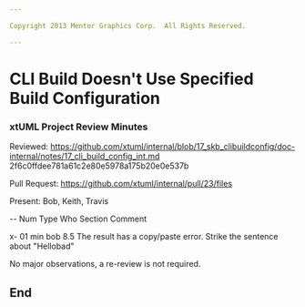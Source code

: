 ```yaml
---

Copyright 2013 Mentor Graphics Corp.  All Rights Reserved.

---
```


# CLI Build Doesn't Use Specified Build Configuration
### xtUML Project Review Minutes

Reviewed: https://github.com/xtuml/internal/blob/17_skb_clibuildconfig/doc-internal/notes/17_cli_build_config_int.md
          2f6c0ffdee781a61c2e80e5978a175b20e0e537b
          
Pull Request: https://github.com/xtuml/internal/pull/23/files
          
Present: Bob, Keith, Travis

-- Num Type  Who  Section  Comment

x- 01  min   bob  8.5      The result has a copy/paste error.  Strike the sentence about "Hellobad"

No major observations, a re-review is not required.


End
---
